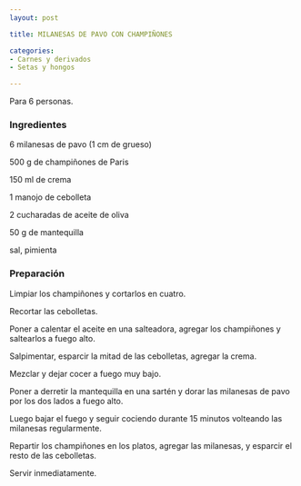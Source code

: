 ```yaml
---
layout: post

title: MILANESAS DE PAVO CON CHAMPIÑONES

categories:
- Carnes y derivados
- Setas y hongos

---
```

Para 6 personas.

<h3>Ingredientes</h3>

6 milanesas de pavo (1 cm de grueso)

500 g de champiñones de Paris

150 ml de crema

1 manojo de cebolleta

2 cucharadas de aceite de oliva

50 g de mantequilla

sal, pimienta

<h3>Preparación</h3>

Limpiar los champiñones y cortarlos en cuatro.

Recortar las cebolletas.

Poner a calentar el aceite en una salteadora, agregar los champiñones y saltearlos a fuego alto.

Salpimentar, esparcir la mitad de las cebolletas, agregar la crema.

Mezclar y dejar cocer a fuego muy bajo.

Poner a derretir la mantequilla en una sartén y dorar las milanesas de pavo por los dos lados a fuego alto.

Luego bajar el fuego y seguir cociendo durante 15 minutos volteando las milanesas regularmente.

Repartir los champiñones en los platos, agregar las milanesas, y esparcir el resto de las cebolletas.

Servir inmediatamente.